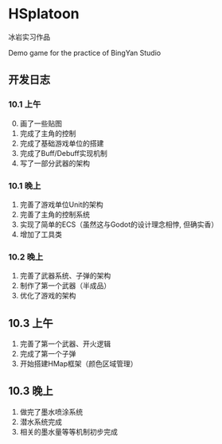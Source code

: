 # HSplatoon
冰岩实习作品

Demo game for the practice of BingYan Studio


## 开发日志
### 10.1 上午
0. 画了一些贴图
1. 完成了主角的控制
2. 完成了基础游戏单位的搭建
3. 完成了Buff/Debuff实现机制
4. 写了一部分武器的架构

### 10.1 晚上
1. 完善了游戏单位Unit的架构
2. 完善了主角的控制系统
3. 实现了简单的ECS（虽然这与Godot的设计理念相悖, 但确实香）
4. 增加了工具类

### 10.2 晚上
1. 完善了武器系统、子弹的架构
2. 制作了第一个武器（半成品）
3. 优化了游戏的架构

## 10.3 上午
1. 完善了第一个武器、开火逻辑
2. 完成了第一个子弹
3. 开始搭建HMap框架（颜色区域管理）

## 10.3 晚上
1. 做完了墨水喷涂系统
2. 潜水系统完成
3. 相关的墨水量等等机制初步完成